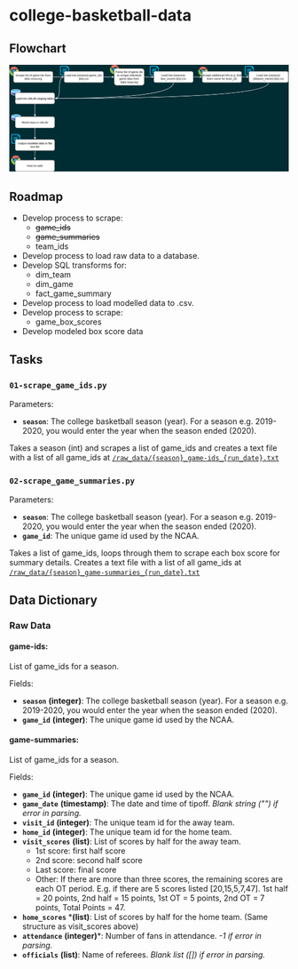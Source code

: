 # college-basketball-data

## Flowchart 
![alt text](readme_flowchart.png "Data Flowchart")

## Roadmap

* Develop process to scrape:
  * ~~game_ids~~
  * ~~game_summaries~~
  * team_ids
* Develop process to load raw data to a database.
* Develop SQL transforms for:
  * dim_team
  * dim_game
  * fact_game_summary
* Develop process to load modelled data to .csv. 
* Develop process to scrape:
  * game_box_scores
* Develop modeled box score data

## Tasks

### `01-scrape_game_ids.py`
Parameters:
* **`season`**: The college basketball season (year). For a season e.g. 2019-2020, you would enter the year when the season ended (2020).

Takes a season (int) and scrapes a list of game_ids and creates a text file with a list of all game_ids at [`/raw_data/{season}_game-ids_{run_date}.txt`](/raw_data)

### `02-scrape_game_summaries.py`
Parameters:
* **`season`**: The college basketball season (year). For a season e.g. 2019-2020, you would enter the year when the season ended (2020).
* **`game_id`**: The unique game id used by the NCAA.

Takes a list of game_ids, loops through them to scrape each box score for summary details. Creates a text file with a list of all game_ids at [`/raw_data/{season}_game-summaries_{run_date}.txt`](/raw_data)

## Data Dictionary

### Raw Data

#### game-ids: 
List of game_ids for a season.

Fields:
* **`season`** **(integer)**: The college basketball season (year). For a season e.g. 2019-2020, you would enter the year when the season ended (2020).
* **`game_id`** **(integer)**: The unique game id used by the NCAA.

#### game-summaries: 
List of game_ids for a season.

Fields:
* **`game_id`** **(integer)**: The unique game id used by the NCAA.
* **`game_date`** **(timestamp)**: The date and time of tipoff. *Blank string ("") if error in parsing.*
* **`visit_id`** **(integer)**: The unique team id for the away team. 
* **`home_id`** **(integer)**: The unique team id for the home team.
* **`visit_scores`** **(list)**: List of scores by half for the away team. 
    * 1st score: first half score
    * 2nd score: second half score
    * Last score: final score
    * Other: If there are more than three scores, the remaining scores are each OT period. E.g. if there are 5 scores listed [20,15,5,7,47]. 1st half = 20 points, 2nd half = 15 points, 1st OT = 5 points, 2nd OT = 7 points, Total Points = 47.
* **`home_scores`** ***(list)**: List of scores by half for the home team. (Same structure as visit_scores above)
* **`attendance`** **(integer)***: Number of fans in attendance. *-1 if error in parsing.*
* **`officials`** **(list)**: Name of referees. *Blank list ([]) if error in parsing.*
